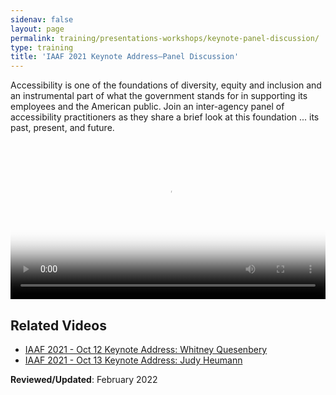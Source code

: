```yaml
---
sidenav: false
layout: page
permalink: training/presentations-workshops/keynote-panel-discussion/
type: training
title: 'IAAF 2021 Keynote Address—Panel Discussion'
---
```


Accessibility is one of the foundations of diversity, equity and inclusion and an instrumental part of what the government stands for in supporting its employees and the American public. Join an inter-agency panel of accessibility practitioners as they share a brief look at this foundation ... its past, present, and future.

<video controls="controls" poster="https://assets.section508.gov/files/thumbnails/iaaf-2021-keynote-panel-poster.png" data-vscid="3qesx4ovd" style="width:100%" class="border-base radius-lg border-0px"><source src="https://assets.section508.gov/files/videos/iaaf-2021-keynote-panel-SD-OC.mp4" type="video/mp4" /></video>

## Related Videos

* [IAAF 2021 - Oct 12 Keynote Address: Whitney Quesenbery]({{site.baseurl}}/training/presentations-workshops/keynote-whitney-quesenbery/)
* [IAAF 2021 - Oct 13 Keynote Address: Judy Heumann]({{site.baseurl}}/training/presentations-workshops/keynote-judy-heumann/)

**Reviewed/Updated**: February 2022